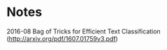 # Notes
2016-08
Bag of Tricks for Efficient Text Classification (http://arxiv.org/pdf/1607.01759v3.pdf) 
